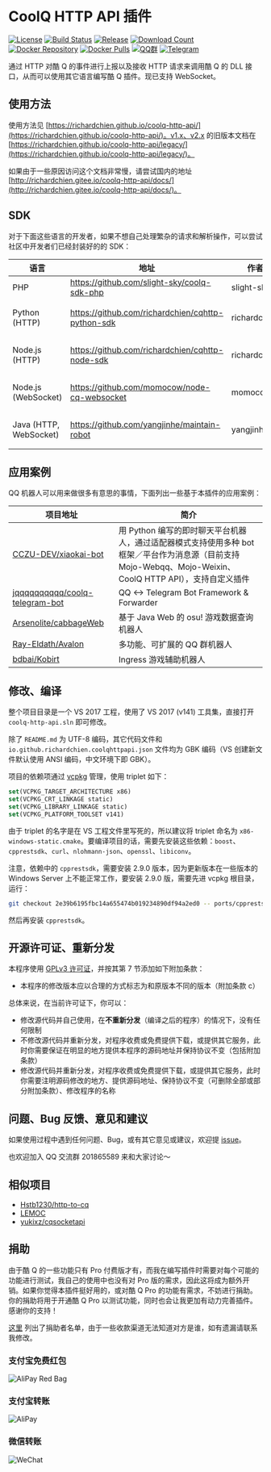 # CoolQ HTTP API 插件

[![License](https://img.shields.io/badge/license-GPLv3-blue.svg)](https://raw.githubusercontent.com/richardchien/coolq-http-api/master/LICENSE)
[![Build Status](https://travis-ci.org/richardchien/coolq-http-api.svg)](https://travis-ci.org/richardchien/coolq-http-api)
[![Release](https://img.shields.io/github/release/richardchien/coolq-http-api.svg)](https://github.com/richardchien/coolq-http-api/releases)
[![Download Count](https://img.shields.io/github/downloads/richardchien/coolq-http-api/total.svg)](https://github.com/richardchien/coolq-http-api/releases)
[![Docker Repository](https://img.shields.io/badge/docker-richardchien/cqhttp-blue.svg)](https://hub.docker.com/r/richardchien/cqhttp/)
[![Docker Pulls](https://img.shields.io/docker/pulls/richardchien/cqhttp.svg)](https://hub.docker.com/r/richardchien/cqhttp/)
[![QQ群](https://img.shields.io/badge/qq%E7%BE%A4-201865589-orange.svg)](https://jq.qq.com/?_wv=1027&k=5Euplde)
[![Telegram](https://img.shields.io/badge/telegram-chat-blue.svg)](https://t.me/joinchat/BBQ7Fg8eTMfhzrLHYwy9xg)

通过 HTTP 对酷 Q 的事件进行上报以及接收 HTTP 请求来调用酷 Q 的 DLL 接口，从而可以使用其它语言编写酷 Q 插件。现已支持 WebSocket。

## 使用方法

使用方法见 [https://richardchien.github.io/coolq-http-api/](https://richardchien.github.io/coolq-http-api/)。v1.x、v2.x 的旧版本文档在 [https://richardchien.github.io/coolq-http-api/legacy/](https://richardchien.github.io/coolq-http-api/legacy/)。

如果由于一些原因访问这个文档非常慢，请尝试国内的地址 [http://richardchien.gitee.io/coolq-http-api/docs/](http://richardchien.gitee.io/coolq-http-api/docs/)。

## SDK

对于下面这些语言的开发者，如果不想自己处理繁杂的请求和解析操作，可以尝试社区中开发者们已经封装好的的 SDK：

| 语言 | 地址 | 作者 | 备注 |
| --- | ---- | --- | --- |
| PHP | https://github.com/slight-sky/coolq-sdk-php | slight-sky | - |
| Python (HTTP) | https://github.com/richardchien/cqhttp-python-sdk | richardchien | 已兼容 v3.x |
| Node.js (HTTP) | https://github.com/richardchien/cqhttp-node-sdk | richardchien | 已兼容 v3.x |
| Node.js (WebSocket) | https://github.com/momocow/node-cq-websocket | momocow | 已兼容 v3.x |
| Java (HTTP, WebSocket) | https://github.com/yangjinhe/maintain-robot | yangjinhe | 已兼容 v3.x |

## 应用案例

QQ 机器人可以用来做很多有意思的事情，下面列出一些基于本插件的应用案例：

| 项目地址 | 简介 |
| ------- | --- |
| [CCZU-DEV/xiaokai-bot](https://github.com/CCZU-DEV/xiaokai-bot) | 用 Python 编写的即时聊天平台机器人，通过适配器模式支持使用多种 bot 框架／平台作为消息源（目前支持 Mojo-Webqq、Mojo-Weixin、CoolQ HTTP API），支持自定义插件 |
| [jqqqqqqqqqq/coolq-telegram-bot](https://github.com/jqqqqqqqqqq/coolq-telegram-bot) | QQ <-> Telegram Bot Framework & Forwarder |
| [Arsenolite/cabbageWeb](https://github.com/Arsenolite/cabbageWeb) | 基于 Java Web 的 osu! 游戏数据查询机器人 |
| [Ray-Eldath/Avalon](https://github.com/Ray-Eldath/Avalon) | 多功能、可扩展的 QQ 群机器人 |
| [bdbai/Kobirt](https://github.com/bdbai/Kobirt) | Ingress 游戏辅助机器人 |

## 修改、编译

整个项目目录是一个 VS 2017 工程，使用了 VS 2017 (v141) 工具集，直接打开 `coolq-http-api.sln` 即可修改。

除了 `README.md` 为 UTF-8 编码，其它代码文件和 `io.github.richardchien.coolqhttpapi.json` 文件均为 GBK 编码（VS 创建新文件默认使用 ANSI 编码，中文环境下即 GBK）。

项目的依赖项通过 [vcpkg](https://github.com/Microsoft/vcpkg) 管理，使用 triplet 如下：

```cmake
set(VCPKG_TARGET_ARCHITECTURE x86)
set(VCPKG_CRT_LINKAGE static)
set(VCPKG_LIBRARY_LINKAGE static)
set(VCPKG_PLATFORM_TOOLSET v141)
```

由于 triplet 的名字是在 VS 工程文件里写死的，所以建议将 triplet 命名为 `x86-windows-static.cmake`。要编译项目的话，需要先安装这些依赖：`boost`、`cpprestsdk`、`curl`、`nlohmann-json`、`openssl`、`libiconv`。

注意，依赖中的 `cpprestsdk`，需要安装 2.9.0 版本，因为更新版本在一些版本的 Windows Server 上不能正常工作，要安装 2.9.0 版，需要先进 vcpkg 根目录，运行：

```bash
git checkout 2e39b6195fbc14a655474b019234890df94a2ed0 -- ports/cpprestsdk
```

然后再安装 `cpprestsdk`。

## 开源许可证、重新分发

本程序使用 [GPLv3 许可证](https://github.com/richardchien/coolq-http-api/blob/master/LICENSE)，并按其第 7 节添加如下附加条款：

- 本程序的修改版本应以合理的方式标志为和原版本不同的版本（附加条款 c）

总体来说，在当前许可证下，你可以：

- 修改源代码并自己使用，在**不重新分发**（编译之后的程序）的情况下，没有任何限制
- 不修改源代码并重新分发，对程序收费或免费提供下载，或提供其它服务，此时你需要保证在明显的地方提供本程序的源码地址并保持协议不变（包括附加条款）
- 修改源代码并重新分发，对程序收费或免费提供下载，或提供其它服务，此时你需要注明源码修改的地方、提供源码地址、保持协议不变（可删除全部或部分附加条款）、修改程序的名称

## 问题、Bug 反馈、意见和建议

如果使用过程中遇到任何问题、Bug，或有其它意见或建议，欢迎提 [issue](https://github.com/richardchien/coolq-http-api/issues/new)。

也欢迎加入 QQ 交流群 201865589 来和大家讨论～

## 相似项目

- [Hstb1230/http-to-cq](https://github.com/Hstb1230/http-to-cq)
- [LEMOC](https://cqp.cc/t/29722)
- [yukixz/cqsocketapi](https://github.com/yukixz/cqsocketapi)

## 捐助

由于酷 Q 的一些功能只有 Pro 付费版才有，而我在编写插件时需要对每个可能的功能进行测试，我自己的使用中也没有对 Pro 版的需求，因此这将成为额外开销。如果你觉得本插件挺好用的，或对酷 Q Pro 的功能有需求，不妨进行捐助。你的捐助将用于开通酷 Q Pro 以测试功能，同时也会让我更加有动力完善插件。感谢你的支持！

[这里](https://github.com/richardchien/thanks) 列出了捐助者名单，由于一些收款渠道无法知道对方是谁，如有遗漏请联系我修改。

### 支付宝免费红包

![AliPay Red Bag](https://raw.githubusercontent.com/richardchien/coolq-http-api/master/docs/alipay-redbag.jpg)

### 支付宝转账

![AliPay](https://raw.githubusercontent.com/richardchien/coolq-http-api/master/docs/alipay.png)

### 微信转账

![WeChat](https://raw.githubusercontent.com/richardchien/coolq-http-api/master/docs/wechat.png)
